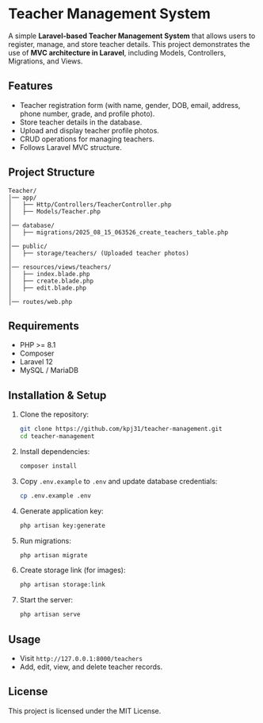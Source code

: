 # Teacher Management System

A simple **Laravel-based Teacher Management System** that allows users to register, manage, and store teacher details. 
This project demonstrates the use of **MVC architecture in Laravel**, including Models, Controllers, Migrations, and Views.

## Features
- Teacher registration form (with name, gender, DOB, email, address, phone number, grade, and profile photo).
- Store teacher details in the database.
- Upload and display teacher profile photos.
- CRUD operations for managing teachers.
- Follows Laravel MVC structure.

## Project Structure
```
Teacher/
│── app/
│   ├── Http/Controllers/TeacherController.php
│   ├── Models/Teacher.php
│
│── database/
│   ├── migrations/2025_08_15_063526_create_teachers_table.php
│
│── public/
│   ├── storage/teachers/ (Uploaded teacher photos)
│
│── resources/views/teachers/
│   ├── index.blade.php
│   ├── create.blade.php
│   ├── edit.blade.php
│
│── routes/web.php
```

## Requirements
- PHP >= 8.1
- Composer
- Laravel 12
- MySQL / MariaDB

## Installation & Setup
1. Clone the repository:
   ```bash
   git clone https://github.com/kpj31/teacher-management.git
   cd teacher-management
   ```
2. Install dependencies:
   ```bash
   composer install
   ```
3. Copy `.env.example` to `.env` and update database credentials:
   ```bash
   cp .env.example .env
   ```
4. Generate application key:
   ```bash
   php artisan key:generate
   ```
5. Run migrations:
   ```bash
   php artisan migrate
   ```
6. Create storage link (for images):
   ```bash
   php artisan storage:link
   ```
7. Start the server:
   ```bash
   php artisan serve
   ```

## Usage
- Visit `http://127.0.0.1:8000/teachers`
- Add, edit, view, and delete teacher records.

## License
This project is licensed under the MIT License.
